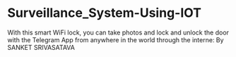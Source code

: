 # Surveillance_System-Using-IOT
With this smart WiFi lock, you can take photos and lock and unlock the door with the Telegram App from anywhere in the world through the interne: By SANKET SRIVASATAVA
